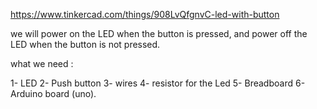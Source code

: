 https://www.tinkercad.com/things/908LvQfgnvC-led-with-button

we will power on the LED when the button is pressed, and power off the LED when the button is not pressed.

what we need :

1- LED
2- Push button
3- wires
4- resistor for the Led
5- Breadboard
6- Arduino board (uno).
